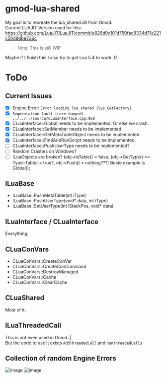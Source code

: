 # gmod-lua-shared

My goal is to recreate the lua_shared.dll from Gmod.  
Current LUAJIT Version used for this: https://github.com/LuaJIT/LuaJIT/commit/e826d0c101d750fac8334d71e221c50d8dbe236c
> Note: This is still WIP  

Maybe if I finish this I also try to get Lua 5.4 to work :D

# ToDo

## Current Issues
- [x] Engine Error: `Error loading lua_shared (Sys_GetFactory)`
- [x] `Segmentation fault (core dumped) ../../../source/CLuaInterface.cpp:958`
- [x] CLuaInterface::Global needs to be implemented. Or else we crash.
- [x] CLuaInterface::SetMember needs to be implemented.
- [x] CLuaInterface::GetMetaTableObject needs to be implemented.
- [x] CLuaInterface::FindAndRunScript needs to be implemented.
- [ ] CLuaInterface::PushUserType needs to be implemented?
- [ ] Random Crashes on Windows?
- [ ] ILuaObjects are broken? (obj->isTable() = false, (obj->GetType() == Type::Table) = true?, obj->Push() = nothing???) Beste example is Global();

## ILuaBase

- ILuaBase::PushMetaTable(int iType)
- ILuaBase::PushUserType(void* data, int iType)
- ILuaBase::SetUserType(int iStackPos, void* data)

## ILuaInterface / CLuaInterface

Everything.

## CLuaConVars

- CLuaConVars::CreateConVar
- CLuaConVars::CreateConCommand
- CLuaConVars::DestroyManaged
- CLuaConVars::Cache
- CLuaConVars::ClearCache

## CLuaShared

Most of it.

## ILuaThreadedCall
This is not even used in Gmod :|  
But the code to use it exists `AddThreadedCall` and `RunThreadedCalls`

## Collection of random Engine Errors
![image](https://github.com/RaphaelIT7/gmod-lua-shared/assets/64648134/aa4143fc-75f2-4311-b23b-d2de1394d59b)
![image](https://github.com/RaphaelIT7/gmod-lua-shared/assets/64648134/85631077-ec8d-4831-8fe1-5789f8090493)

